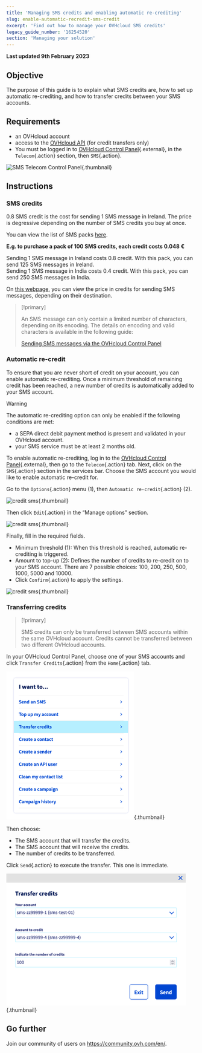 ```yaml
---
title: 'Managing SMS credits and enabling automatic re-crediting'
slug: enable-automatic-recredit-sms-credit
excerpt: 'Find out how to manage your OVHcloud SMS credits'
legacy_guide_number: '16254520'
section: 'Managing your solution'
---
```


**Last updated 9th February 2023**

## Objective

The purpose of this guide is to explain what SMS credits are, how to set up automatic re-crediting, and how to transfer credits between your SMS accounts.

## Requirements

- an OVHcloud account
- access to the [OVHcloud API](https://api.ovh.com/) (for credit transfers only)
- You must be logged in to [OVHcloud Control Panel](https://www.ovh.com/auth/?action=gotomanager&from=https://www.ovh.ie/&ovhSubsidiary=ie){.external}, in the `Telecom`{.action} section, then `SMS`{.action}.

![SMS Telecom Control Panel](https://raw.githubusercontent.com/ovh/docs/master/templates/control-panel/product-selection/telecom/tpl-telecom-03-en-sms.png){.thumbnail}


## Instructions

### SMS credits

0.8 SMS credit is the cost for sending 1 SMS message in Ireland. The price is degressive depending on the number of SMS credits you buy at once. 

You can view the list of SMS packs [here](https://www.ovh.ie/sms/).

**E.g. to purchase a pack of 100 SMS credits, each credit costs 0.048 €**

Sending 1 SMS message in Ireland costs 0.8 credit. With this pack, you can send 125 SMS messages in Ireland.<br>
Sending 1 SMS message in India costs 0.4 credit. With this pack, you can send 250 SMS messages in India.

On [this webpage](https://www.ovh.ie/sms/prices/), you can view the price in credits for sending SMS messages, depending on their destination.

> [!primary]
>
> An SMS message can only contain a limited number of characters, depending on its encoding. The details on encoding and valid characters is available in the following guide:
> 
> [Sending SMS messages via the OVHcloud Control Panel](../send_sms_messages_via_control_panel/#step-2-compose-your-sms-message)
>

### Automatic re-credit

To ensure that you are never short of credit on your account, you can enable automatic re-crediting. Once a minimum threshold of remaining credit has been reached, a new number of credits is automatically added to your SMS account.

> [!warning]
>
> The automatic re-crediting option can only be enabled if the following conditions are met:
>
> - a SEPA direct debit payment method is present and validated in your OVHcloud account.
> - your SMS service must be at least 2 months old.

To enable automatic re-crediting, log in to the [OVHcloud Control Panel](https://www.ovh.com/auth/?action=gotomanager&from=https://www.ovh.ie/&ovhSubsidiary=ie){.external}, then go to the `Telecom`{.action} tab. Next, click on the `SMS`{.action} section in the services bar. Choose the SMS account you would like to enable automatic re-credit for.

Go to the `Options`{.action} menu (1), then `Automatic re-credit`{.action} (2).

![credit sms](images/smscredit01.png){.thumbnail}

Then click `Edit`{.action} in the “Manage options” section.

![credit sms](images/smscredit02.png){.thumbnail}

Finally, fill in the required fields.

- Minimum threshold (1): When this threshold is reached, automatic re-crediting is triggered.
- Amount to top-up (2): Defines the number of credits to re-credit on to your SMS account. There are 7 possible choices: 100, 200, 250, 500, 1000, 5000 and 10000.
- Click `Confirm`{.action} to apply the settings.

![credit sms](images/smscredit03.png){.thumbnail}

### Transferring credits

> [!primary]
>
> SMS credits can only be transferred between SMS accounts within the same OVHcloud account. Credits cannot be transferred between two different OVHcloud accounts.
>

In your OVHcloud Control Panel, choose one of your SMS accounts and click `Transfer Credits`{.action} from the `Home`{.action} tab.

![sms credits transfer](images/credit-transfer01.png){.thumbnail}

Then choose:

- The SMS account that will transfer the credits.
- The SMS account that will receive the credits.
- The number of credits to be transferred.

Click `Send`{.action} to execute the transfer. This one is immediate.

![sms credits transfer](images/credit-transfer02.png){.thumbnail}

## Go further

Join our community of users on <https://community.ovh.com/en/>.
